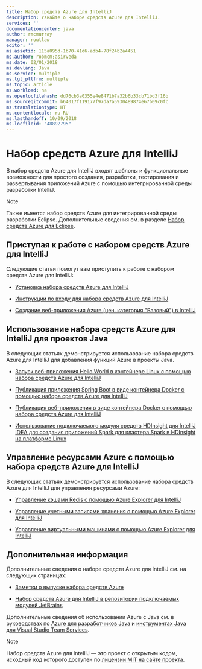 ```yaml
---
title: Набор средств Azure для IntelliJ
description: Узнайте о наборе средств Azure для IntelliJ.
services: ''
documentationcenter: java
author: rmcmurray
manager: routlaw
editor: ''
ms.assetid: 115a095d-1b70-41d6-adb4-78f24b2a4451
ms.author: robmcm;asirveda
ms.date: 02/01/2018
ms.devlang: Java
ms.service: multiple
ms.tgt_pltfrm: multiple
ms.topic: article
ms.workload: na
ms.openlocfilehash: dd76cb3a0355e4e8471b7a32b6b33cb71bd3f16b
ms.sourcegitcommit: b64017f119177f97da7a5930489874e67b09c0fc
ms.translationtype: HT
ms.contentlocale: ru-RU
ms.lasthandoff: 10/09/2018
ms.locfileid: "48892795"
---
```

# <a name="azure-toolkit-for-intellij"></a>Набор средств Azure для IntelliJ
В набор средств Azure для IntelliJ входят шаблоны и функциональные возможности для простого создания, разработки, тестирования и развертывания приложений Azure с помощью интегрированной среды разработки IntelliJ.

> [!NOTE]
> 
> Также имеется набор средств Azure для интегрированной среды разработки Eclipse. Дополнительные сведения см. в разделе [Набор средств Azure для Eclipse](../eclipse/azure-toolkit-for-eclipse.md).
> 

## <a name="get-started-with-the-azure-toolkit-for-intellij"></a>Приступая к работе с набором средств Azure для IntelliJ
Следующие статьи помогут вам приступить к работе с набором средств Azure для IntelliJ:

* [Установка набора средств Azure для IntelliJ](azure-toolkit-for-intellij-installation.md)

* [Инструкции по входу для набора средств Azure для IntelliJ](azure-toolkit-for-intellij-sign-in-instructions.md)

* [Создание веб-приложения Azure (цен. категория "Базовый") в IntelliJ](azure-toolkit-for-intellij-create-hello-world-web-app.md)

## <a name="use-the-azure-toolkit-for-intellij-with-your-java-projects"></a>Использование набора средств Azure для IntelliJ для проектов Java
В следующих статьях демонстрируется использование набора средств Azure для IntelliJ для добавления функций Azure в проекты Java.

* [Запуск веб-приложения Hello World в контейнере Linux с помощью набора средств Azure для IntelliJ](azure-toolkit-for-intellij-hello-world-web-app-linux.md)

* [Публикация приложения Spring Boot в виде контейнера Docker с помощью набора средств Azure для IntelliJ](azure-toolkit-for-intellij-publish-spring-boot-docker-app.md)

* [Публикация веб-приложения в виде контейнера Docker с помощью набора средств Azure для IntelliJ](azure-toolkit-for-intellij-publish-as-docker-container.md)

* [Использование подключаемого модуля средств HDInsight для IntelliJ IDEA для создания приложений Spark для кластера Spark в HDInsight на платформе Linux](/azure/hdinsight/hdinsight-apache-spark-intellij-tool-plugin)

## <a name="manage-azure-resources-using-the-azure-toolkit-for-intellij"></a>Управление ресурсами Azure с помощью набора средств Azure для IntelliJ
В следующих статьях демонстрируется использование набора средств Azure для IntelliJ для управления ресурсами Azure:

* [Управление кэшами Redis с помощью Azure Explorer для IntelliJ](azure-toolkit-for-intellij-managing-redis-caches-using-azure-explorer.md)

* [Управление учетными записями хранения с помощью Azure Explorer для IntelliJ](azure-toolkit-for-intellij-managing-virtual-machines-using-azure-explorer.md)

* [Управление виртуальными машинами с помощью Azure Explorer для IntelliJ](azure-toolkit-for-intellij-managing-storage-accounts-using-azure-explorer.md)

## <a name="next-steps"></a>Дополнительная информация

Дополнительные сведения о наборе средств Azure для IntelliJ см. на следующих страницах:

* [Заметки о выпуске набора средств Azure](https://github.com/Microsoft/azure-tools-for-java/releases)

* [Набор средств Azure для IntelliJ в репозитории подключаемых модулей JetBrains](https://plugins.jetbrains.com/plugin/8053-azure-toolkit-for-intellij)

Дополнительные сведения об использовании Azure с Java см. в руководствах по [Azure для разработчиков Java](https://docs.microsoft.com/java/azure/) и [инструментах Java для Visual Studio Team Services](https://java.visualstudio.com/).

> [!NOTE]
> 
> Набор средств Azure для IntelliJ — это проект с открытым кодом, исходный код которого доступен по [лицензии MIT на сайте проекта](https://github.com/microsoft/azure-tools-for-java).
> 

<!-- [!INCLUDE [azure-toolkit-for-intellij-additional-resources](../includes/azure-toolkit-for-intellij-additional-resources.md)] -->

<!-- URL List -->

[Azure for Java Developers]: https://docs.microsoft.com/java/azure/
[Java Tools for Visual Studio Team Services]: https://java.visualstudio.com/

<!-- Temporarily Deprecated URLs -->

<!-- [Debug a Java Web App on Azure in IntelliJ]: ./app-service-web/app-service-web-debug-java-web-app-in-intellij.md -->
